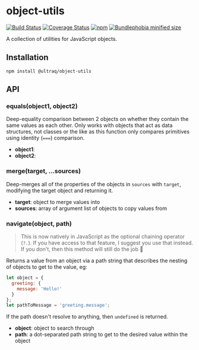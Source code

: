 
object-utils
============

[![Build Status](https://travis-ci.com/ultraq/object-utils.svg?branch=master)](https://travis-ci.com/ultraq/object-utils)
[![Coverage Status](https://coveralls.io/repos/github/ultraq/object-utils/badge.svg?branch=master)](https://coveralls.io/github/ultraq/object-utils?branch=master)
[![npm](https://img.shields.io/npm/v/@ultraq/object-utils.svg?maxAge=3600)](https://www.npmjs.com/package/@ultraq/object-utils)
[![Bundlephobia minified size](https://img.shields.io/bundlephobia/min/@ultraq/object-utils)](https://bundlephobia.com/result?p=@ultraq/object-utils)

A collection of utilities for JavaScript objects.


Installation
------------

```
npm install @ultraq/object-utils
```


API
---

### equals(object1, object2)

Deep-equality comparison between 2 objects on whether they contain the same
values as each other.  Only works with objects that act as data structures, not
classes or the like as this function only compares primitives using identity
(`===`) comparison.

 - **object1**: 
 - **object2**: 

### merge(target, ...sources)

Deep-merges all of the properties of the objects in `sources` with `target`,
modifying the target object and returning it.

 - **target**: object to merge values into
 - **sources**: array of argument list of objects to copy values from

### navigate(object, path)

> This is now natively in JavaScript as the optional chaining operator (`?.`).
> If you have access to that feature, I suggest you use that instead.  If you
> don't, then this method will still do the job 🙂

Returns a value from an object via a path string that describes the nesting of
objects to get to the value, eg:

```javascript
let object = {
  greeting: {
    message: 'Hello!'
  }
};
let pathToMessage = 'greeting.message';
```

If the path doesn't resolve to anything, then `undefined` is returned.

 - **object**:  object to search through
 - **path**: a dot-separated path string to get to the desired value within the object
